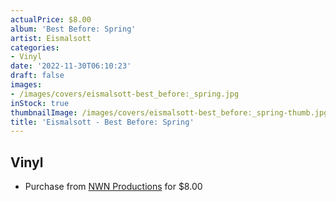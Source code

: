 ```yaml
---
actualPrice: $8.00
album: 'Best Before: Spring'
artist: Eismalsott
categories:
- Vinyl
date: '2022-11-30T06:10:23'
draft: false
images:
- /images/covers/eismalsott-best_before:_spring.jpg
inStock: true
thumbnailImage: /images/covers/eismalsott-best_before:_spring-thumb.jpg
title: 'Eismalsott - Best Before: Spring'
---
```


## Vinyl
* Purchase from [NWN Productions](http://shop.nwnprod.com/index.php?route=product/product&path=76&product_id=23876&sort=pd.name&order=ASC) for $8.00
